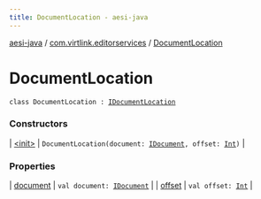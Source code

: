 ```yaml
---
title: DocumentLocation - aesi-java
---
```


[aesi-java](../../index.html) / [com.virtlink.editorservices](../index.html) / [DocumentLocation](.)

# DocumentLocation

`class DocumentLocation : `[`IDocumentLocation`](../-i-document-location/index.html)

### Constructors

| [&lt;init&gt;](-init-.html) | `DocumentLocation(document: `[`IDocument`](../-i-document/index.html)`, offset: `[`Int`](https://kotlinlang.org/api/latest/jvm/stdlib/kotlin/-int/index.html)`)` |

### Properties

| [document](document.html) | `val document: `[`IDocument`](../-i-document/index.html) |
| [offset](offset.html) | `val offset: `[`Int`](https://kotlinlang.org/api/latest/jvm/stdlib/kotlin/-int/index.html) |

